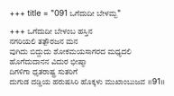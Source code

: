 +++
title = "091 ಒಗೆದುದೀ ಬೇಳಮ್ಬ"

+++
ಒಗೆದುದೀ ಬೇಳಂಬ ಹಸ್ತಿನ  
ನಗರಿಯಲಿ ತತ್ಪೌರಜನ ಮನ  
ವುಗಿದು ಬಿದ್ದುದು ಶೋಕಮಯಸಾಗರದ ಮಧ್ಯದಲಿ  
ಹೊಗೆದುದಾನನ ವಿದುರ ಭೀಷ್ಮಾ  
ದಿಗಳಿಗಾ ಧೃತರಾಷ್ಟ್ರ ಸುತರಿಗೆ      
ದುಗುಡ ದಡ್ಡಿಯ ಹರುಷಸಿರಿ ಹೊಕ್ಕಳು ಮುಖಾಂಬುಜವ     ॥91॥